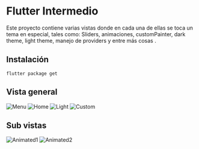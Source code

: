 # Flutter Intermedio

Este proyecto contiene varias vistas donde en cada una de ellas se toca un tema en especial, tales como:
Sliders, animaciones, customPainter, dark theme, light theme, manejo de providers y entre más cosas .

## Instalación

```
flutter package get
```

## Vista general


![Menu](drawer.jpg)
![Home](home.jpg)
![Light](light.jpg)
![Custom](custom.jpg)

## Sub vistas

![Animated1](rectangulo.gif)
![Animated2](animated.gif)
